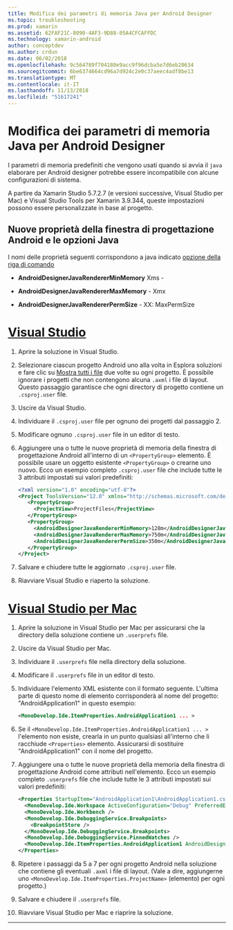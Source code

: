 ```yaml
---
title: Modifica dei parametri di memoria Java per Android Designer
ms.topic: troubleshooting
ms.prod: xamarin
ms.assetid: 62FAF21C-8090-4AF3-9D88-05A4CFCAFFDC
ms.technology: xamarin-android
author: conceptdev
ms.author: crdun
ms.date: 06/02/2018
ms.openlocfilehash: 9c564789f704180e9acc9f96dcba5e7d6eb20634
ms.sourcegitcommit: 6be6374664cd96a7d924c2e0c37aeec4adf8be13
ms.translationtype: MT
ms.contentlocale: it-IT
ms.lasthandoff: 11/13/2018
ms.locfileid: "51617241"
---
```

# <a name="adjusting-java-memory-parameters-for-the-android-designer"></a>Modifica dei parametri di memoria Java per Android Designer

I parametri di memoria predefiniti che vengono usati quando si avvia il `java` elaborare per Android designer potrebbe essere incompatibile con alcune configurazioni di sistema.

A partire da Xamarin Studio 5.7.2.7 (e versioni successive, Visual Studio per Mac) e Visual Studio Tools per Xamarin 3.9.344, queste impostazioni possono essere personalizzate in base al progetto.

## <a name="new-android-designer-properties-and-corresponding-java-options"></a>Nuove proprietà della finestra di progettazione Android e le opzioni Java

I nomi delle proprietà seguenti corrispondono a java indicato [opzione della riga di comando](http://docs.oracle.com/javase/7/docs/technotes/tools/windows/java.html)

- **AndroidDesignerJavaRendererMinMemory** Xms -

- **AndroidDesignerJavaRendererMaxMemory** - Xmx

- **AndroidDesignerJavaRendererPermSize** - XX: MaxPermSize


# <a name="visual-studiotabwindows"></a>[Visual Studio](#tab/windows)

1.  Aprire la soluzione in Visual Studio.

2.  Selezionare ciascun progetto Android uno alla volta in Esplora soluzioni e fare clic su [Mostra tutti i file](https://docs.microsoft.com/en-us/previous-versions/visualstudio/visual-studio-2008/4afxey9h(v=vs.90)) due volte su ogni progetto. È possibile ignorare i progetti che non contengono alcuna `.axml` i file di layout. Questo passaggio garantisce che ogni directory di progetto contiene un `.csproj.user` file.

3.  Uscire da Visual Studio.

4.  Individuare il `.csproj.user` file per ognuno dei progetti dal passaggio 2.

5.  Modificare ognuno `.csproj.user` file in un editor di testo.

6.  Aggiungere una o tutte le nuove proprietà di memoria della finestra di progettazione Android all'interno di un `<PropertyGroup>` elemento. È possibile usare un oggetto esistente `<PropertyGroup>` o crearne uno nuovo. Ecco un esempio completo `.csproj.user` file che include tutte le 3 attributi impostati sui valori predefiniti:

    ```xml
    <?xml version="1.0" encoding="utf-8"?>
    <Project ToolsVersion="12.0" xmlns="http://schemas.microsoft.com/developer/msbuild/2003">
       <PropertyGroup>
         <ProjectView>ProjectFiles</ProjectView>
       </PropertyGroup>
       <PropertyGroup>
         <AndroidDesignerJavaRendererMinMemory>128m</AndroidDesignerJavaRendererMinMemory>
         <AndroidDesignerJavaRendererMaxMemory>750m</AndroidDesignerJavaRendererMaxMemory>
         <AndroidDesignerJavaRendererPermSize>350m</AndroidDesignerJavaRendererPermSize>
       </PropertyGroup>
    </Project>
    ```

7.  Salvare e chiudere tutte le aggiornato `.csproj.user` file.

8.  Riavviare Visual Studio e riaperto la soluzione.

# <a name="visual-studio-for-mactabmacos"></a>[Visual Studio per Mac](#tab/macos)

1.  Aprire la soluzione in Visual Studio per Mac per assicurarsi che la directory della soluzione contiene un `.userprefs` file.

2.  Uscire da Visual Studio per Mac.

3.  Individuare il `.userprefs` file nella directory della soluzione.

4.  Modificare il `.userprefs` file in un editor di testo.

5.  Individuare l'elemento XML esistente con il formato seguente. L'ultima parte di questo nome di elemento corrisponderà al nome del progetto: "AndroidApplication1" in questo esempio:

    ```xml
    <MonoDevelop.Ide.ItemProperties.AndroidApplication1 ... >
    ```

6.  Se il `<MonoDevelop.Ide.ItemProperties.AndroidApplication1 ... >` l'elemento non esiste, crearla in un punto qualsiasi all'interno che li racchiude `<Properties>` elemento. Assicurarsi di sostituire "AndroidApplication1" con il nome del progetto.

7.  Aggiungere una o tutte le nuove proprietà della memoria della finestra di progettazione Android come attributi nell'elemento. Ecco un esempio completo `.userprefs` file che include tutte le 3 attributi impostati sui valori predefiniti:

    ```xml
    <Properties StartupItem="AndroidApplication1\AndroidApplication1.csproj">
      <MonoDevelop.Ide.Workspace ActiveConfiguration="Debug" PreferredExecutionTarget="Android.SelectDevice" />
      <MonoDevelop.Ide.Workbench />
      <MonoDevelop.Ide.DebuggingService.Breakpoints>
        <BreakpointStore />
      </MonoDevelop.Ide.DebuggingService.Breakpoints>
      <MonoDevelop.Ide.DebuggingService.PinnedWatches />
      <MonoDevelop.Ide.ItemProperties.AndroidApplication1 AndroidDesignerJavaRendererMinMemory="128m" AndroidDesignerJavaRendererMaxMemory="750m" AndroidDesignerJavaRendererPermSize="350m" />
    </Properties>
    ```

8.  Ripetere i passaggi da 5 a 7 per ogni progetto Android nella soluzione che contiene gli eventuali `.axml` i file di layout. (Vale a dire, aggiungerne uno `<MonoDevelop.Ide.ItemProperties.ProjectName>` (elemento) per ogni progetto.)

9.  Salvare e chiudere il `.userprefs` file.

10. Riavviare Visual Studio per Mac e riaprire la soluzione.

-----

